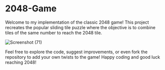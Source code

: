 # 2048-Game
Welcome to my implementation of the classic 2048 game! 
This project recreates the popular sliding tile puzzle where the objective is to combine tiles of the same number to reach the 2048 tile.

![Screenshot (71)](https://github.com/user-attachments/assets/dbe97d18-675d-405b-b91e-2fd239ef725f)

Feel free to explore the code, suggest improvements, or even fork the repository to add your own twists to the game! Happy coding and good luck reaching 2048!
